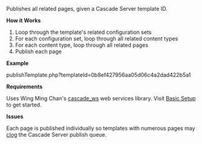 Publishes all related pages, given a Cascade Server template ID.

**How it Works**

1. Loop through the template's related configuration sets
2. For each configuration set, loop through all related content types
3. For each content type, loop through all related pages
4. Publish each page

**Example**

publishTemplate.php?templateId=0b8ef427956aa05d06c4a2dad422b5a1

**Requirements**

Uses Wing Ming Chan's [cascade_ws](http://www.upstate.edu/cascade-admin/projects/web-services/index.php) web services library. Visit [Basic Setup](http://upstate.edu/cascade-admin/projects/web-services/introduction/basic-setup.php) to get started.

**Issues**

Each page is published individually so templates with numerous pages may [clog](http://help.hannonhill.com/discussions/how-do-i/14581-how-to-clear-all-active-publish-jobs) the Cascade Server publish queue.
